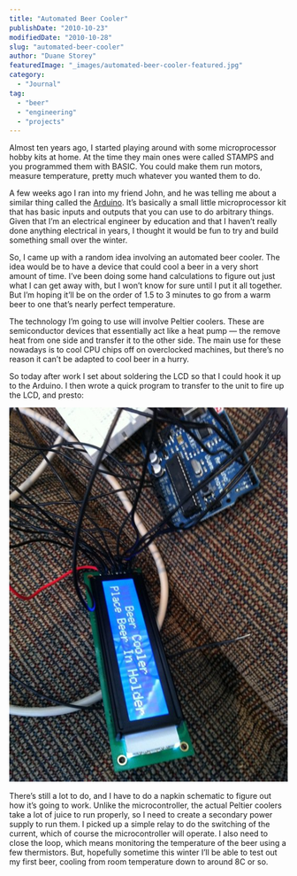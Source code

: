 ```yaml
---
title: "Automated Beer Cooler"
publishDate: "2010-10-23"
modifiedDate: "2010-10-28"
slug: "automated-beer-cooler"
author: "Duane Storey"
featuredImage: "_images/automated-beer-cooler-featured.jpg"
category:
  - "Journal"
tag:
  - "beer"
  - "engineering"
  - "projects"
---
```


Almost ten years ago, I started playing around with some microprocessor hobby kits at home. At the time they main ones were called STAMPS and you programmed them with BASIC. You could make them run motors, measure temperature, pretty much whatever you wanted them to do.

A few weeks ago I ran into my friend John, and he was telling me about a similar thing called the [Arduino](http://www.arduino.cc/). It’s basically a small little microprocessor kit that has basic inputs and outputs that you can use to do arbitrary things. Given that I’m an electrical engineer by education and that I haven’t really done anything electrical in years, I thought it would be fun to try and build something small over the winter.

So, I came up with a random idea involving an automated beer cooler. The idea would be to have a device that could cool a beer in a very short amount of time. I’ve been doing some hand calculations to figure out just what I can get away with, but I won’t know for sure until I put it all together. But I’m hoping it’ll be on the order of 1.5 to 3 minutes to go from a warm beer to one that’s nearly perfect temperature.

The technology I’m going to use will involve Peltier coolers. These are semiconductor devices that essentially act like a heat pump — the remove heat from one side and transfer it to the other side. The main use for these nowadays is to cool CPU chips off on overclocked machines, but there’s no reason it can’t be adapted to cool beer in a hurry.

So today after work I set about soldering the LCD so that I could hook it up to the Arduino. I then wrote a quick program to transfer to the unit to fire up the LCD, and presto:

[![](_images/automated-beer-cooler-1.jpg "73704_10150302835555637_626915636_15308525_267232_n")](_images/automated-beer-cooler-1.jpg)

There’s still a lot to do, and I have to do a napkin schematic to figure out how it’s going to work. Unlike the microcontroller, the actual Peltier coolers take a lot of juice to run properly, so I need to create a secondary power supply to run them. I picked up a simple relay to do the switching of the current, which of course the microcontroller will operate. I also need to close the loop, which means monitoring the temperature of the beer using a few thermistors. But, hopefully sometime this winter I’ll be able to test out my first beer, cooling from room temperature down to around 8C or so.
